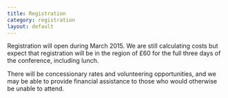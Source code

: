 ```yaml
---
title: Registration
category: registration
layout: default
---
```


Registration will open during March 2015. We are still calculating
costs but expect that registration will be in the region of £60 for
the full three days of the conference, including lunch.

There will be concessionary rates and volunteering opportunities, and
we may be able to provide financial assistance to those who would
otherwise be unable to attend.
